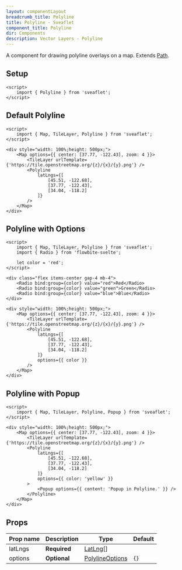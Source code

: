 ```yaml
---
layout: componentLayout
breadcrumb_title: Polyline
title: Polyline - Sveaflet
component_title: Polyline
dir: Components
description: Vector Layers - Polyline
---
```


A component for drawing polyline overlays on a map. Extends [Path](https://leafletjs.com/reference.html#path).

## Setup

```svelte example csr hideOutput
<script>
	import { Polyline } from 'sveaflet';
</script>
```

## Default Polyline

```svelte example csr
<script>
	import { Map, TileLayer, Polyline } from 'sveaflet';
</script>

<div style="width: 100%;height: 500px;">
	<Map options={{ center: [37.77, -122.43], zoom: 4 }}>
		<TileLayer urlTemplate={'https://tile.openstreetmap.org/{z}/{x}/{y}.png'} />
		<Polyline
			latLngs={[
				[45.51, -122.68],
				[37.77, -122.43],
				[34.04, -118.2]
			]}
		/>
	</Map>
</div>
```

## Polyline with Options

```svelte example csr
<script>
	import { Map, TileLayer, Polyline } from 'sveaflet';
	import { Radio } from 'flowbite-svelte';

	let color = 'red';
</script>

<div class="flex items-center gap-4 mb-4">
	<Radio bind:group={color} value="red">Red</Radio>
	<Radio bind:group={color} value="green">Green</Radio>
	<Radio bind:group={color} value="blue">Blue</Radio>
</div>

<div style="width: 100%;height: 500px;">
	<Map options={{ center: [37.77, -122.43], zoom: 4 }}>
		<TileLayer urlTemplate={'https://tile.openstreetmap.org/{z}/{x}/{y}.png'} />
		<Polyline
			latLngs={[
				[45.51, -122.68],
				[37.77, -122.43],
				[34.04, -118.2]
			]}
			options={{ color }}
		/>
	</Map>
</div>
```

## Polyline with Popup

```svelte example csr
<script>
	import { Map, TileLayer, Polyline, Popup } from 'sveaflet';
</script>

<div style="width: 100%;height: 500px;">
	<Map options={{ center: [37.77, -122.43], zoom: 4 }}>
		<TileLayer urlTemplate={'https://tile.openstreetmap.org/{z}/{x}/{y}.png'} />
		<Polyline
			latLngs={[
				[45.51, -122.68],
				[37.77, -122.43],
				[34.04, -118.2]
			]}
			options={{ color: 'yellow' }}
		>
			<Popup options={{ content: 'Popup in Polyline.' }} />
		</Polyline>
	</Map>
</div>
```

## Props

| Prop name | Description  | Type                                                                    | Default |
| --------- | ------------ | ----------------------------------------------------------------------- | ------- |
| latLngs   | **Required** | [LatLng](https://leafletjs.com/reference.html#latlng)[]                 |         |
| options   | **Optional** | [PolylineOptions](https://leafletjs.com/reference.html#polyline-option) | `{}`    |

